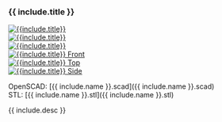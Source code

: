 ### {{ include.title }}

<div class="row">
  <div class="col w2">
    <a href="{{include.name}}-0.png">
      <img style="max-height:150px;max-width:200px;" alt="{{include.title}}" src="{{include.name}}-0.png" />
    </a>
  </div>
  <div class="col w2">
    <a href="{{include.name}}-1.png">
      <img style="max-height:150px;max-width:200px;" alt="{{include.title}}" src="{{include.name}}-1.png" />
    </a>
  </div>
  <div class="col w2">
    <a href="{{include.name}}-2.png">
      <img style="max-height:150px;max-width:200px;" alt="{{include.title}}" src="{{include.name}}-2.png" />
    </a>
  </div>
</div>
<div class="row">
  <div class="col w2">
    <a href="{{include.name}}-front.png">
      <img style="max-height:150px;max-width:200px;" alt="{{include.title}} Front" src="{{include.name}}-front.png" />
    </a>
  </div>
  <div class="col w2">
    <a href="{{include.name}}-top.png">
      <img style="max-height:150px;max-width:200px;" alt="{{include.title}} Top" src="{{include.name}}-top.png" />
    </a>
  </div>
  <div class="col w2">
    <a href="{{include.name}}-side.png">
      <img style="max-height:150px;max-width:200px;" alt="{{include.title}} Side" src="{{include.name}}-side.png" />
    </a>
  </div>
</div>


OpenSCAD: [{{ include.name }}.scad]({{ include.name }}.scad)  
STL: [{{ include.name }}.stl]({{ include.name }}.stl)

{{ include.desc }}
